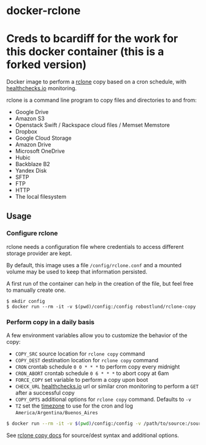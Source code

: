 # docker-rclone
# Creds to bcardiff for the work for this docker container (this is a forked version)

Docker image to perform a [rclone](http://rclone.org) copy based on a cron schedule, with [healthchecks.io](https://healthchecks.io) monitoring.

rclone is a command line program to copy files and directories to and from:

* Google Drive
* Amazon S3
* Openstack Swift / Rackspace cloud files / Memset Memstore
* Dropbox
* Google Cloud Storage
* Amazon Drive
* Microsoft OneDrive
* Hubic
* Backblaze B2
* Yandex Disk
* SFTP
* FTP
* HTTP
* The local filesystem


## Usage

### Configure rclone

rclone needs a configuration file where credentials to access different storage
provider are kept.

By default, this image uses a file `/config/rclone.conf` and a mounted volume may be used to keep that information persisted.

A first run of the container can help in the creation of the file, but feel free to manually create one.

```
$ mkdir config
$ docker run --rm -it -v $(pwd)/config:/config robostlund/rclone-copy
```

### Perform copy in a daily basis

A few environment variables allow you to customize the behavior of the copy:

* `COPY_SRC` source location for `rclone copy` command
* `COPY_DEST` destination location for `rclone copy` command
* `CRON` crontab schedule `0 0 * * *` to perform copy every midnight
* `CRON_ABORT` crontab schedule `0 6 * * *` to abort copy at 6am
* `FORCE_COPY` set variable to perform a copy upon boot
* `CHECK_URL` [healthchecks.io](https://healthchecks.io) url or similar cron monitoring to perform a `GET` after a successful copy
* `COPY_OPTS` additional options for `rclone copy` command. Defaults to `-v`
* `TZ` set the [timezone](https://en.wikipedia.org/wiki/List_of_tz_database_time_zones) to use for the cron and log `America/Argentina/Buenos_Aires`

```bash
$ docker run --rm -it -v $(pwd)/config:/config -v /path/to/source:/source -e COPY_SRC="/source" -e COPY_DEST="dest:path" -e TZ="America/Argentina/Buenos_Aires" -e CRON="0 0 * * *" -e CRON_ABORT="0 6 * * *" -e FORCE_COPY=1 -e CHECK_URL=https://hchk.io/hchk_uuid bcardiff/rclone
```

See [rclone copy docs](https://rclone.org/commands/rclone_copy/) for source/dest syntax and additional options.

